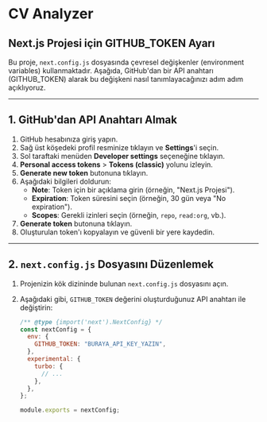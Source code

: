 # CV Analyzer
## Next.js Projesi için GITHUB_TOKEN Ayarı

Bu proje, `next.config.js` dosyasında çevresel değişkenler (environment variables) kullanmaktadır. Aşağıda, GitHub'dan bir API anahtarı (GITHUB_TOKEN) alarak bu değişkeni nasıl tanımlayacağınızı adım adım açıklıyoruz.

---

## 1. GitHub'dan API Anahtarı Almak

1. GitHub hesabınıza giriş yapın.
2. Sağ üst köşedeki profil resminize tıklayın ve **Settings**'i seçin.
3. Sol taraftaki menüden **Developer settings** seçeneğine tıklayın.
4. **Personal access tokens** > **Tokens (classic)** yolunu izleyin.
5. **Generate new token** butonuna tıklayın.
6. Aşağıdaki bilgileri doldurun:
   - **Note**: Token için bir açıklama girin (örneğin, "Next.js Projesi").
   - **Expiration**: Token süresini seçin (örneğin, 30 gün veya "No expiration").
   - **Scopes**: Gerekli izinleri seçin (örneğin, `repo`, `read:org`, vb.).
7. **Generate token** butonuna tıklayın.
8. Oluşturulan token'ı kopyalayın ve güvenli bir yere kaydedin.

---

## 2. `next.config.js` Dosyasını Düzenlemek

1. Projenizin kök dizininde bulunan `next.config.js` dosyasını açın.
2. Aşağıdaki gibi, `GITHUB_TOKEN` değerini oluşturduğunuz API anahtarı ile değiştirin:

   ```javascript
   /** @type {import('next').NextConfig} */
   const nextConfig = {
     env: {
       GITHUB_TOKEN: "BURAYA_API_KEY_YAZIN",
     },
     experimental: {
       turbo: {
         // ...
       },
     },
   };

   module.exports = nextConfig;
